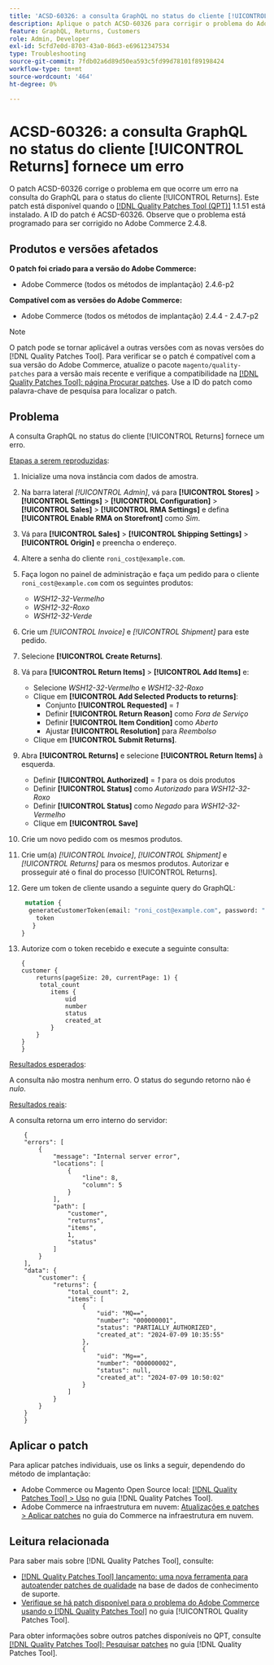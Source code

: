 ```yaml
---
title: 'ACSD-60326: a consulta GraphQL no status do cliente [!UICONTROL Returns] fornece um erro'
description: Aplique o patch ACSD-60326 para corrigir o problema do Adobe Commerce em que ocorre um erro na consulta do GraphQL para o status do cliente [!UICONTROL Returns].
feature: GraphQL, Returns, Customers
role: Admin, Developer
exl-id: 5cfd7e0d-8703-43a0-86d3-e69612347534
type: Troubleshooting
source-git-commit: 7fdb02a6d89d50ea593c5fd99d78101f89198424
workflow-type: tm+mt
source-wordcount: '464'
ht-degree: 0%

---
```


# ACSD-60326: a consulta GraphQL no status do cliente [!UICONTROL Returns] fornece um erro

O patch ACSD-60326 corrige o problema em que ocorre um erro na consulta do GraphQL para o status do cliente [!UICONTROL Returns]. Este patch está disponível quando o [[!DNL Quality Patches Tool (QPT)]](https://experienceleague.adobe.com/pt-br/docs/commerce-operations/tools/quality-patches-tool/quality-patches-tool-to-self-serve-quality-patches) 1.1.51 está instalado. A ID do patch é ACSD-60326. Observe que o problema está programado para ser corrigido no Adobe Commerce 2.4.8.

## Produtos e versões afetados

**O patch foi criado para a versão do Adobe Commerce:**

* Adobe Commerce (todos os métodos de implantação) 2.4.6-p2

**Compatível com as versões do Adobe Commerce:**

* Adobe Commerce (todos os métodos de implantação) 2.4.4 - 2.4.7-p2

>[!NOTE]
>
>O patch pode se tornar aplicável a outras versões com as novas versões do [!DNL Quality Patches Tool]. Para verificar se o patch é compatível com a sua versão do Adobe Commerce, atualize o pacote `magento/quality-patches` para a versão mais recente e verifique a compatibilidade na [[!DNL Quality Patches Tool]: página Procurar patches](https://experienceleague.adobe.com/tools/commerce-quality-patches/index.html?lang=pt-BR). Use a ID do patch como palavra-chave de pesquisa para localizar o patch.

## Problema

A consulta GraphQL no status do cliente [!UICONTROL Returns] fornece um erro.

<u>Etapas a serem reproduzidas</u>:

1. Inicialize uma nova instância com dados de amostra.
1. Na barra lateral *[!UICONTROL Admin]*, vá para **[!UICONTROL Stores]** > **[!UICONTROL Settings]** > **[!UICONTROL Configuration]** > **[!UICONTROL Sales]** > **[!UICONTROL RMA Settings]** e defina **[!UICONTROL Enable RMA on Storefront]** como *Sim*.
1. Vá para **[!UICONTROL Sales]** > **[!UICONTROL Shipping Settings]** > **[!UICONTROL Origin]** e preencha o endereço.
1. Altere a senha do cliente `roni_cost@example.com`.
1. Faça logon no painel de administração e faça um pedido para o cliente `roni_cost@example.com` com os seguintes produtos:
   * *WSH12-32-Vermelho*
   * *WSH12-32-Roxo*
   * *WSH12-32-Verde*
1. Crie um *[!UICONTROL Invoice]* e *[!UICONTROL Shipment]* para este pedido.
1. Selecione **[!UICONTROL Create Returns]**.
1. Vá para **[!UICONTROL Return Items]** > **[!UICONTROL Add Items]** e:
   * Selecione *WSH12-32-Vermelho* e *WSH12-32-Roxo*
   * Clique em **[!UICONTROL Add Selected Products to returns]**:
      * Conjunto **[!UICONTROL Requested]** = *1*
      * Definir **[!UICONTROL Return Reason]** como *Fora de Serviço*
      * Definir **[!UICONTROL Item Condition]** como *Aberto*
      * Ajustar **[!UICONTROL Resolution]** para *Reembolso*
   * Clique em **[!UICONTROL Submit Returns]**.
1. Abra **[!UICONTROL Returns]** e selecione **[!UICONTROL Return Items]** à esquerda.
   * Definir **[!UICONTROL Authorized]** = *1* para os dois produtos
   * Definir **[!UICONTROL Status]** como *Autorizado* para *WSH12-32-Roxo*
   * Definir **[!UICONTROL Status]** como *Negado* para *WSH12-32-Vermelho*
   * Clique em **[!UICONTROL Save]**
1. Crie um novo pedido com os mesmos produtos.
1. Crie um(a) *[!UICONTROL Invoice]*, *[!UICONTROL Shipment]* e *[!UICONTROL Returns]* para os mesmos produtos. Autorizar e prosseguir até o final do processo [!UICONTROL Returns].
1. Gere um token de cliente usando a seguinte query do GraphQL:

   ```GraphQL
    mutation {
     generateCustomerToken(email: "roni_cost@example.com", password: "password") {
       token
      }
   }
   ```

1. Autorize com o token recebido e execute a seguinte consulta:

   ```
   {
   customer {
       returns(pageSize: 20, currentPage: 1) {
        total_count
           items {
               uid
               number
               status
               created_at
           }
       }
   }
   }
   ```

<u>Resultados esperados</u>:

A consulta não mostra nenhum erro. O status do segundo retorno não é *nulo*.

<u>Resultados reais</u>:

A consulta retorna um erro interno do servidor:

```
    {
    "errors": [
        {
            "message": "Internal server error",
            "locations": [
                {
                    "line": 8,
                    "column": 5
                }
            ],
            "path": [
                "customer",
                "returns",
                "items",
                1,
                "status"
            ]
        }
    ],
    "data": {
        "customer": {
            "returns": {
                "total_count": 2,
                "items": [
                    {
                        "uid": "MQ==",
                        "number": "000000001",
                        "status": "PARTIALLY_AUTHORIZED",
                        "created_at": "2024-07-09 10:35:55"
                    },
                    {
                        "uid": "Mg==",
                        "number": "000000002",
                        "status": null,
                        "created_at": "2024-07-09 10:50:02"
                    }
                ]
            }
        }
    }
    } 
```

## Aplicar o patch

Para aplicar patches individuais, use os links a seguir, dependendo do método de implantação:

* Adobe Commerce ou Magento Open Source local: [[!DNL Quality Patches Tool] > Uso](/help/tools/quality-patches-tool/usage.md) no guia [!DNL Quality Patches Tool].
* Adobe Commerce na infraestrutura em nuvem: [Atualizações e patches > Aplicar patches](https://experienceleague.adobe.com/docs/commerce-cloud-service/user-guide/develop/upgrade/apply-patches.html?lang=pt-BR) no guia do Commerce na infraestrutura em nuvem.

## Leitura relacionada

Para saber mais sobre [!DNL Quality Patches Tool], consulte:

* [[!DNL Quality Patches Tool] lançamento: uma nova ferramenta para autoatender patches de qualidade](https://experienceleague.adobe.com/pt-br/docs/commerce-operations/tools/quality-patches-tool/quality-patches-tool-to-self-serve-quality-patches) na base de dados de conhecimento de suporte.
* [Verifique se há patch disponível para o problema do Adobe Commerce usando o  [!DNL Quality Patches Tool]](/help/tools/quality-patches-tool/patches-available-in-qpt/check-patch-for-magento-issue-with-magento-quality-patches.md) no guia [!UICONTROL Quality Patches Tool].

Para obter informações sobre outros patches disponíveis no QPT, consulte [[!DNL Quality Patches Tool]: Pesquisar patches](https://experienceleague.adobe.com/tools/commerce-quality-patches/index.html?lang=pt-BR) no guia [!DNL Quality Patches Tool].
